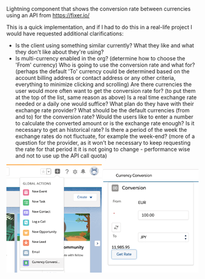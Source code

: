 Lightning component that shows the conversion rate between currencies using an API from https://fixer.io/

This is a quick implementation, and if I had to do this in a real-life project I would have requested additional clarifications:
* Is the client using something similar currently? What they like and what they don't like about they're using?
* Is multi-currency enabled in the org? (determine how to choose the 'From' currency)
Who is going to use the conversion rate and what for? (perhaps the default 'To' currency could be determined based on the account billing address or contact address or any other criteria, everything to minimize clicking and scrolling)
Are there currencies the user would more often want to get the conversion rate for? (to put them at the top of the list, same reason as above) 
Is a real time exchange rate needed or a daily one would suffice? 
What plan do they have with their exchange rate provider?
What should be the default currencies (from and to) for the conversion rate?
Would the users like to enter a number to calculate the converted amount or is the exchange rate enough?
Is it necessary to get an historical rate?
Is there a period of the week the exchange rates do not fluctuate, for example the week-end? (more of a question for the provider, as it won't be necessary to keep requesting the rate for that period it it is not going to change - performance wise and not to use up the API call quota)

<img src="https://github.com/zen37/salesforce/blob/master/conversion-rate/global.png" alt="Global Actions" width="250"/>

<img src="https://github.com/zen37/salesforce/blob/master/conversion-rate/currency%20conversion.png" alt="Currency Conversion" width="250"/>

